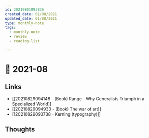 ```yaml
---
id: 20210801093836
created_date: 01/08/2021
updated_date: 01/08/2021
type: monthly-note
tags: 
  - monthly-note
  - review
  - reading-list

---
```


# 📅 2021-08

## Links
- [[20210829094148 - (Book) Range - Why Generalists Triumph in a Specialized World]]
- [[20210829094933 - (Book) The war of art]]
- [[20210829093738 - Kerning (typography)]]
## Thoughts

